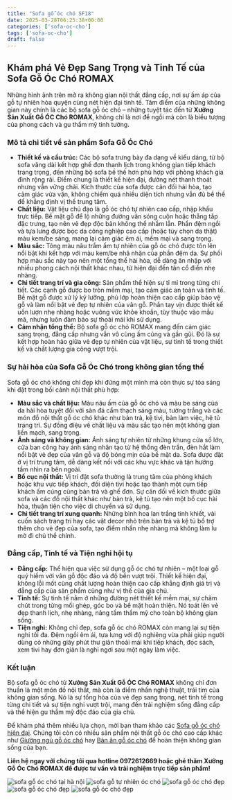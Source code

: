 ```yaml
---
title: "Sofa gỗ óc chó SF18"
date: 2025-03-28T06:25:38+00:00
categories: ['sofa-oc-cho']
tags: ['sofa-oc-cho']
draft: false
---
```

## Khám phá Vẻ Đẹp Sang Trọng và Tinh Tế của Sofa Gỗ Óc Chó ROMAX

Những hình ảnh trên mở ra không gian nội thất đẳng cấp, nơi sự ấm áp của gỗ tự nhiên hòa quyện cùng nét hiện đại tinh tế. Tâm điểm của những không gian này chính là các bộ sofa gỗ óc chó – những tuyệt tác đến từ **Xưởng Sản Xuất Gỗ ÓC Chó ROMAX**, không chỉ là nơi để ngồi mà còn là biểu tượng của phong cách và gu thẩm mỹ tinh tường.

### Mô tả chi tiết về sản phẩm Sofa Gỗ Óc Chó

* **Thiết kế và cấu trúc:** Các bộ sofa trưng bày đa dạng về kiểu dáng, từ bộ sofa văng dài kết hợp ghế đơn thanh lịch trong không gian tiếp khách trang trọng, đến những bộ sofa bề thế hơn phù hợp với phòng khách gia đình rộng rãi. Điểm chung là thiết kế hiện đại, đường nét thanh thoát nhưng vẫn vững chãi. Kích thước của sofa được cân đối hài hòa, tạo cảm giác vừa vặn, không chiếm quá nhiều diện tích nhưng vẫn đủ bề thế để khẳng định vị thế trung tâm.
* **Chất liệu:** Vật liệu chủ đạo là gỗ óc chó tự nhiên cao cấp, nhập khẩu trực tiếp. Bề mặt gỗ để lộ những đường vân sóng cuộn hoặc thẳng tắp đặc trưng, tạo nên vẻ đẹp độc bản không thể nhầm lẫn. Phần đệm ngồi và tựa lưng được bọc da công nghiệp cao cấp (hoặc tùy chọn da thật) màu kem/be sáng, mang lại cảm giác êm ái, mềm mại và sang trọng.
* **Màu sắc:** Tông màu nâu trầm ấm tự nhiên của gỗ óc chó được tôn lên nổi bật khi kết hợp với màu kem/be nhã nhặn của phần đệm da. Sự phối hợp màu sắc này tạo nên một tổng thể hài hòa, dễ dàng ăn nhập với nhiều phong cách nội thất khác nhau, từ hiện đại đến tân cổ điển nhẹ nhàng.
* **Chi tiết trang trí và gia công:** Sản phẩm thể hiện sự tỉ mỉ trong từng chi tiết. Các cạnh gỗ được bo tròn mềm mại, tạo cảm giác an toàn và tinh tế. Bề mặt gỗ được xử lý kỹ lưỡng, phủ lớp hoàn thiện cao cấp giúp bảo vệ gỗ và làm nổi bật vẻ đẹp tự nhiên của vân gỗ. Phần tay vịn được thiết kế uốn lượn nhẹ nhàng hoặc vuông vức khỏe khoắn, tùy thuộc vào mẫu mã, nhưng luôn đảm bảo sự thoải mái khi sử dụng.
* **Cảm nhận tổng thể:** Bộ sofa gỗ óc chó ROMAX mang đến cảm giác sang trọng, đẳng cấp nhưng vẫn vô cùng ấm cúng và gần gũi. Đó là sự kết hợp hoàn hảo giữa vẻ đẹp tự nhiên của vật liệu, sự tinh tế trong thiết kế và chất lượng gia công vượt trội.

### Sự hài hòa của Sofa Gỗ Óc Chó trong không gian tổng thể

Sofa gỗ óc chó không chỉ đẹp khi đứng một mình mà còn thực sự tỏa sáng khi đặt trong bối cảnh nội thất phù hợp:

* **Màu sắc và chất liệu:** Màu nâu ấm của gỗ óc chó và màu be sáng của da hài hòa tuyệt đối với sàn đá cẩm thạch sáng màu, tường trắng và các món đồ nội thất gỗ óc chó khác như bàn trà, kệ tivi, bàn làm việc, hệ tủ trang trí. Sự đồng điệu về chất liệu và màu sắc tạo nên một không gian liền mạch, sang trọng.
* **Ánh sáng và không gian:** Ánh sáng tự nhiên từ những khung cửa sổ lớn, cửa ban công hay ánh sáng nhân tạo từ hệ thống đèn trần, đèn hắt làm nổi bật vẻ đẹp của vân gỗ và độ bóng mịn của bề mặt da. Sofa được đặt ở vị trí trung tâm, dễ dàng kết nối với các khu vực khác và tận hưởng tầm nhìn ra bên ngoài.
* **Bố cục nội thất:** Vị trí đặt sofa thường là trung tâm của phòng khách hoặc khu vực tiếp khách, đối diện tivi hoặc tạo thành một cụm tiếp khách ấm cúng cùng bàn trà và ghế đơn. Sự cân đối về kích thước giữa sofa và các đồ nội thất khác như bàn trà, kệ tủ tạo nên một bố cục hài hòa, thuận tiện cho việc di chuyển và sử dụng.
* **Chi tiết trang trí xung quanh:** Những bình hoa lan trắng tinh khiết, vài cuốn sách trang trí hay các vật decor nhỏ trên bàn trà và kệ tủ bổ trợ thêm cho vẻ đẹp của sofa, tạo điểm nhấn nhẹ nhàng mà không làm lu mờ đi chủ thể chính.

### Đẳng cấp, Tinh tế và Tiện nghi hội tụ

* **Đẳng cấp:** Thể hiện qua việc sử dụng gỗ óc chó tự nhiên – một loại gỗ quý hiếm với vân gỗ độc đáo và độ bền vượt trội. Thiết kế hiện đại, không lỗi mốt cùng chất lượng hoàn thiện cao cấp khẳng định giá trị và đẳng cấp của sản phẩm cũng như vị thế của gia chủ.
* **Tinh tế:** Sự tinh tế nằm ở những đường nét thiết kế mềm mại, sự chăm chút trong từng mối ghép, góc bo và bề mặt hoàn thiện. Nó toát lên vẻ đẹp thanh lịch, nhẹ nhàng, nâng tầm thẩm mỹ cho toàn bộ không gian sống.
* **Tiện nghi:** Không chỉ đẹp, sofa gỗ óc chó ROMAX còn mang lại sự tiện nghi tối đa. Đệm ngồi êm ái, tựa lưng với độ nghiêng vừa phải giúp người dùng có những giây phút thư giãn thoải mái khi tiếp khách, đọc sách, xem tivi hay đơn giản là nghỉ ngơi sau một ngày làm việc.

### Kết luận

Bộ sofa gỗ óc chó từ **Xưởng Sản Xuất Gỗ ÓC Chó ROMAX** không chỉ đơn thuần là một món đồ nội thất, mà còn là điểm nhấn nghệ thuật, trái tim của không gian sống. Nó là sự tổng hòa của vẻ đẹp sang trọng, nét tinh tế trong từng chi tiết và sự tiện nghi vượt trội, mang đến trải nghiệm sống đẳng cấp và thể hiện gu thẩm mỹ độc đáo của gia chủ.

Để khám phá thêm nhiều lựa chọn, mời bạn tham khảo các [Sofa gỗ óc chó hiện đại](https://romax.vn/danh-muc/phong-khach/sofa-go-oc-cho/). Chúng tôi còn có nhiều sản phẩm nội thất gỗ óc chó cao cấp khác như [Giường ngủ gỗ óc chó](https://romax.vn/danh-muc/phong-ngu/giuong-go-oc-cho/) hay [Bàn ăn gỗ óc chó](https://romax.vn/danh-muc/phong-bep/ban-an-go-oc-cho/) để hoàn thiện không gian sống của bạn.

**Liên hệ ngay với chúng tôi qua hotline 0972612669 hoặc ghé thăm Xưởng Gỗ Óc Chó ROMAX để được tư vấn và trải nghiệm trực tiếp sản phẩm!**

![sofa gỗ óc chó tại hà nội](/img/sofa/sf18/sofa-go-oc-cho-sf18-1.webp)
![sofa gỗ tự nhiên óc chó](/img/sofa/sf18/sofa-go-oc-cho-sf18-2.webp)
![sofa gỗ óc chó đẹp](/img/sofa/sf18/sofa-go-oc-cho-sf18-3.webp)
![sofa gỗ óc chó đẹp](/img/sofa/sf18/sofa-go-oc-cho-sf18-4.webp)
![sofa gỗ óc chó đẹp](/img/sofa/sf18/sofa-go-oc-cho-sf18-5.webp)